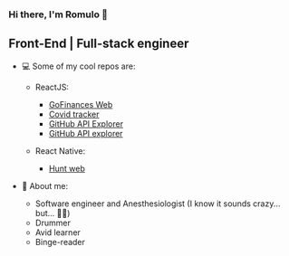 ### Hi there, I'm Romulo 👋
## Front-End | Full-stack engineer

<!--
**romluc/romluc** is a ✨ _special_ ✨ repository because its `README.md` (this file) appears on your GitHub profile.

- 🌱 I’m currently learning ...
- 👯 I’m looking to collaborate on ...
- 🤔 I’m looking for help with ...
- 💬 Ask me about ...
- 📫 How to reach me: ...
- 😄 Pronouns: ...
- ⚡ Fun fact: ...
-->


- 💻 Some of my cool repos are:

  - ReactJS:

    - [GoFinances Web](https://github.com/romluc/gostack11-challenge-gofinancesweb)
    - [Covid tracker](https://github.com/romluc/covid-tracker)
    - [GitHub API Explorer](https://github.com/romluc/gostack11--first-react-project)
    - [GitHub API explorer](https://github.com/romluc/gostack19-github-api)

  - React Native: 

    - [Hunt web](https://github.com/romluc/huntweb)

- 💬 About me:
  - Software engineer and Anesthesiologist (I know it sounds crazy... but... 🤷‍♂️)
  - Drummer
  - Avid learner
  - Binge-reader
